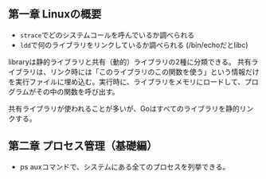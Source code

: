 ## 第一章 Linuxの概要

- `strace`でどのシステムコールを呼んでいるか調べられる
- `ldd`で何のライブラリをリンクしているか調べられる (/bin/echoだとlibc)

libraryは静的ライブラリと共有（動的）ライブラリの2種に分類できる。
共有ライブラリは、リンク時には「このライブラリのこの関数を使う」という情報だけを実行ファイルに埋め込む。実行時に、ライブラリをメモリにロードして、プログラムがその中の関数を呼び出す。

共有ライブラリが使われることが多いが、Goはすべてのライブラリを静的リンクする。

## 第二章 プロセス管理（基礎編）

- ps auxコマンドで、システムにある全てのプロセスを列挙できる。
